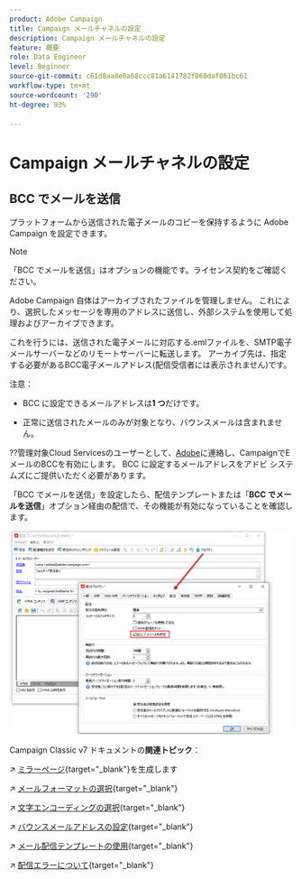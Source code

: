 ```yaml
---
product: Adobe Campaign
title: Campaign メールチャネルの設定
description: Campaign メールチャネルの設定
feature: 概要
role: Data Engineer
level: Beginner
source-git-commit: c61d8aa8e0a68ccc81a6141782f860daf061bc61
workflow-type: tm+mt
source-wordcount: '290'
ht-degree: 93%

---
```


# Campaign メールチャネルの設定

## BCC でメールを送信

プラットフォームから送信された電子メールのコピーを保持するように Adobe Campaign を設定できます。

>[!NOTE]
>「BCC でメールを送信」はオプションの機能です。ライセンス契約をご確認ください。

Adobe Campaign 自体はアーカイブされたファイルを管理しません。 これにより、選択したメッセージを専用のアドレスに送信し、外部システムを使用して処理およびアーカイブできます。

これを行うには、送信された電子メールに対応する.emlファイルを、SMTP電子メールサーバーなどのリモートサーバーに転送します。 アーカイブ先は、指定する必要があるBCC電子メールアドレス(配信受信者には表示されません)です。

注意：

* BCC に設定できるメールアドレスは&#x200B;**1 つ**&#x200B;だけです。

* 正常に送信されたメールのみが対象となり、バウンスメールは含まれません。

??管理対象Cloud Servicesのユーザーとして、[Adobe](../start/campaign-faq.md#support)に連絡し、CampaignでEメールのBCCを有効にします。 BCC に設定するメールアドレスをアドビ システムズにご提供いただく必要があります。

「BCC でメールを送信」を設定したら、配信テンプレートまたは「**BCC でメールを送信**」オプション経由の配信で、その機能が有効になっていることを確認します。

![](assets/email-bcc.png)


Campaign Classic v7 ドキュメントの&#x200B;**関連トピック**：


↗️ [ミラーページ](https://experienceleague.adobe.com/docs/campaign-classic/using/sending-messages/sending-emails/sending-an-email/email-parameters.html?lang=ja#generating-mirror-page){target=&quot;_blank&quot;}を生成します

↗️ [メールフォーマットの選択](https://experienceleague.adobe.com/docs/campaign-classic/using/sending-messages/sending-emails/sending-an-email/email-parameters.html?lang=ja#selecting-message-formats){target=&quot;_blank&quot;}

↗️ [文字エンコーディングの選択](https://experienceleague.adobe.com/docs/campaign-classic/using/sending-messages/sending-emails/sending-an-email/email-parameters.html?lang=ja#character-encoding){target=&quot;_blank&quot;}

↗️ [バウンスメールアドレスの設定](https://experienceleague.adobe.com/docs/campaign-classic/using/sending-messages/sending-emails/sending-an-email/email-parameters.html?lang=ja#managing-bounce-emails){target=&quot;_blank&quot;}

↗️ [メール配信テンプレートの使用](https://experienceleague.adobe.com/docs/campaign-classic/using/sending-messages/using-delivery-templates/about-templates.html?lang=ja){target=&quot;_blank&quot;}

↗️ [配信エラーについて](https://experienceleague.adobe.com/docs/campaign-classic/using/sending-messages/monitoring-deliveries/understanding-delivery-failures.html?lang=ja){target=&quot;_blank&quot;}
